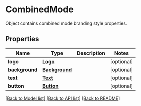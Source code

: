 # CombinedMode

Object contains combined mode branding style properties.
## Properties
Name | Type | Description | Notes
------------ | ------------- | ------------- | -------------
**logo** | [**Logo**](Logo.md) |  | [optional] 
**background** | [**Background**](Background.md) |  | [optional] 
**text** | [**Text**](Text.md) |  | [optional] 
**button** | [**Button**](Button.md) |  | [optional] 

[[Back to Model list]](../README.md#documentation-for-models) [[Back to API list]](../README.md#documentation-for-api-endpoints) [[Back to README]](../README.md)


